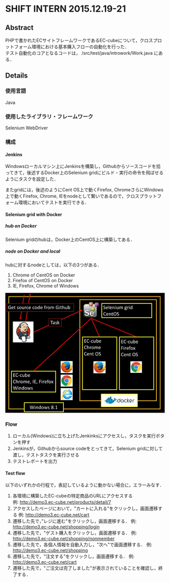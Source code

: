 # SHIFT INTERN 2015.12.19-21
## Abstract
PHPで書かれたECサイトフレームワークであるEC-cubeについて，クロスプロットフォーム環境における基本購入フローの自動化を行った．  
テスト自動化のコアとなるコードは，
/src/test/java/introwork/Work.java にある．
## Details
### 使用言語
Java
### 使用したライブラリ・フレームワーク
Selenium WebDriver
### 構成
#### Jenkins
Windowsローカルマシン上にJenkinsを構築し，Githubからソースコードを拾ってきて，後述するDocker上のSelenium gridにビルド・実行の命令を飛ばせるようにタスクを設定した．

またgridには，後述のようにCent OS上で動くFirefox, ChromeさらにWindows上で動くFirefox, Chrome, IEをnodeとして繋いであるので，クロスプラットフォーム環境においてテストを実行できる．
#### Selenium grid with Docker
##### hub on Docker
Selenium gridのhubは，Docker上のCentOS上に構築してある．
##### node on Docker and local
hubに対するnodeとしては，以下の3つがある．
1. Chrome of CentOS on Docker  
2. Firefox of CentOS on Docker  
3. IE, Firefox, Chrome of Windows  

![alt text](https://github.com/aion-sm7/shift-work/blob/master/image/slide.jpg?raw=true)
### Flow
1. ローカル(Windows)に立ち上げたJenkinksにアクセスし，タスクを実行ボタンを押す 
2. Jenkinsが，Githubからsource codeをとってきて，Selenium gridに対して渡し，テストタスクを実行させる 
3. テストレポートを出力

#### Test flow
以下のいずれかの行程で，表記しているように動かない場合に，エラーみなす．
1. 各環境に構築したEC-cubeの特定商品のURLにアクセスする  
例: http://demo3.ec-cube.net/products/detail/7
2. アクセスしたページにおいて，"カートに入れる"をクリックし，画面遷移する
例: http://demo3.ec-cube.net/cart
3. 遷移した先で，”レジに進む"をクリックし，画面遷移する．
例: http://demo3.ec-cube.net/shopping/login
4. 遷移した先で，"ゲスト購入をクリックし，画面遷移する．
例: http://demo3.ec-cube.net/shopping/nonmember
5. 遷移した先で，各個人情報を自動入力し，"次へ"で画面遷移する．
例: http://demo3.ec-cube.net/shopping
6. 遷移した先で，"注文する"をクリックし，画面遷移する．
例: http://demo3.ec-cube.net/cart
7. 遷移した先で，"ご注文は完了しました"が表示されていることを確認し，終了する．


